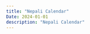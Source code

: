 ```yaml
---
title: "Nepali Calendar"
Date: 2024-01-01
description: "Nepali Calendar"
---
```


 <div id="np_widget_wiz1" widget="month" ></div>
<script async src="https://nepalipatro.com.np/np-widgets/nepalipatro.js" id="wiz1"></script>
 
      

